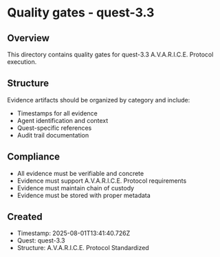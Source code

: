 # Quality gates - quest-3.3

## Overview
This directory contains quality gates for quest-3.3 A.V.A.R.I.C.E. Protocol execution.

## Structure
Evidence artifacts should be organized by category and include:
- Timestamps for all evidence
- Agent identification and context
- Quest-specific references
- Audit trail documentation

## Compliance
- All evidence must be verifiable and concrete
- Evidence must support A.V.A.R.I.C.E. Protocol requirements
- Evidence must maintain chain of custody
- Evidence must be stored with proper metadata

## Created
- Timestamp: 2025-08-01T13:41:40.726Z
- Quest: quest-3.3
- Structure: A.V.A.R.I.C.E. Protocol Standardized
